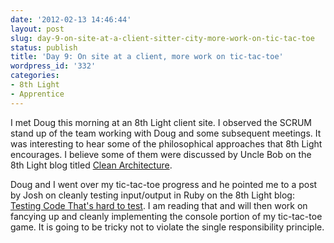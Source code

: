 ```yaml
---
date: '2012-02-13 14:46:44'
layout: post
slug: day-9-on-site-at-a-client-sitter-city-more-work-on-tic-tac-toe
status: publish
title: 'Day 9: On site at a client, more work on tic-tac-toe'
wordpress_id: '332'
categories:
- 8th Light
- Apprentice
---
```


I met Doug this morning at an 8th Light client site. I observed the SCRUM stand up of the team working with Doug and some subsequent meetings. It was interesting to hear some of the philosophical approaches that 8th Light encourages. I believe some of them were discussed by Uncle Bob on the 8th Light blog titled [Clean Architecture](http://blog.8thlight.com/uncle-bob/2011/11/22/Clean-Architecture.html).

Doug and I went over my tic-tac-toe progress and he pointed me to a post by Josh on cleanly testing input/output in Ruby on the 8th Light blog: [Testing Code That's hard to test](http://blog.8thlight.com/josh-cheek/2011/10/01/testing-code-thats-hard-to-test.html). I am reading that and will then work on fancying up and cleanly implementing the console portion of my tic-tac-toe game. It is going to be tricky not to violate the single responsibility principle.
